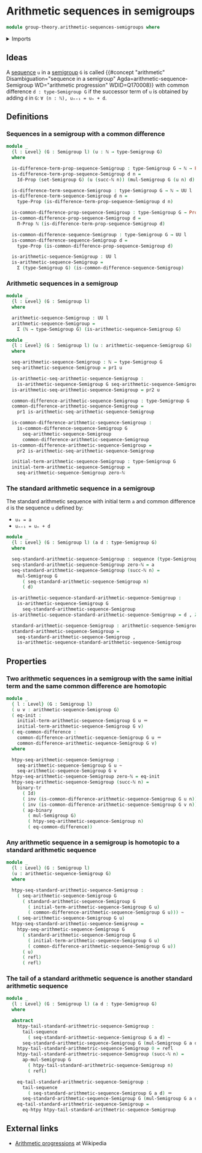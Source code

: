 # Arithmetic sequences in semigroups

```agda
module group-theory.arithmetic-sequences-semigroups where
```

<details><summary>Imports</summary>

```agda
open import elementary-number-theory.natural-numbers

open import foundation.action-on-identifications-binary-functions
open import foundation.action-on-identifications-functions
open import foundation.binary-transport
open import foundation.dependent-pair-types
open import foundation.function-extensionality
open import foundation.homotopies
open import foundation.identity-types
open import foundation.propositions
open import foundation.sets
open import foundation.universe-levels

open import group-theory.semigroups

open import lists.sequences
```

</details>

## Ideas

A [sequence](lists.sequences.md) `u` in a
[semigroup](group-theory.semigroups.md) `G` is called
{{#concept "arithmetic" Disambiguation="sequence in a semigroup" Agda=arithmetic-sequence-Semigroup WD="arithmetic progression" WDID=Q170008}}
with common difference `d : type-Semigroup G` if the successor term of `u` is
obtained by adding `d` in `G`: `∀ (n : ℕ), uₙ₊₁ = uₙ + d`.

## Definitions

### Sequences in a semigroup with a common difference

```agda
module _
  {l : Level} (G : Semigroup l) (u : ℕ → type-Semigroup G)
  where

  is-difference-term-prop-sequence-Semigroup : type-Semigroup G → ℕ → Prop l
  is-difference-term-prop-sequence-Semigroup d n =
    Id-Prop (set-Semigroup G) (u (succ-ℕ n)) (mul-Semigroup G (u n) d)

  is-difference-term-sequence-Semigroup : type-Semigroup G → ℕ → UU l
  is-difference-term-sequence-Semigroup d n =
    type-Prop (is-difference-term-prop-sequence-Semigroup d n)

  is-common-difference-prop-sequence-Semigroup : type-Semigroup G → Prop l
  is-common-difference-prop-sequence-Semigroup d =
    Π-Prop ℕ (is-difference-term-prop-sequence-Semigroup d)

  is-common-difference-sequence-Semigroup : type-Semigroup G → UU l
  is-common-difference-sequence-Semigroup d =
    type-Prop (is-common-difference-prop-sequence-Semigroup d)

  is-arithmetic-sequence-Semigroup : UU l
  is-arithmetic-sequence-Semigroup =
    Σ (type-Semigroup G) (is-common-difference-sequence-Semigroup)
```

### Arithmetic sequences in a semigroup

```agda
module _
  {l : Level} (G : Semigroup l)
  where

  arithmetic-sequence-Semigroup : UU l
  arithmetic-sequence-Semigroup =
    Σ (ℕ → type-Semigroup G) (is-arithmetic-sequence-Semigroup G)

module _
  {l : Level} (G : Semigroup l) (u : arithmetic-sequence-Semigroup G)
  where

  seq-arithmetic-sequence-Semigroup : ℕ → type-Semigroup G
  seq-arithmetic-sequence-Semigroup = pr1 u

  is-arithmetic-seq-arithmetic-sequence-Semigroup :
    is-arithmetic-sequence-Semigroup G seq-arithmetic-sequence-Semigroup
  is-arithmetic-seq-arithmetic-sequence-Semigroup = pr2 u

  common-difference-arithmetic-sequence-Semigroup : type-Semigroup G
  common-difference-arithmetic-sequence-Semigroup =
    pr1 is-arithmetic-seq-arithmetic-sequence-Semigroup

  is-common-difference-arithmetic-sequence-Semigroup :
    is-common-difference-sequence-Semigroup G
      seq-arithmetic-sequence-Semigroup
      common-difference-arithmetic-sequence-Semigroup
  is-common-difference-arithmetic-sequence-Semigroup =
    pr2 is-arithmetic-seq-arithmetic-sequence-Semigroup

  initial-term-arithmetic-sequence-Semigroup : type-Semigroup G
  initial-term-arithmetic-sequence-Semigroup =
    seq-arithmetic-sequence-Semigroup zero-ℕ
```

### The standard arithmetic sequence in a semigroup

The standard arithmetic sequence with initial term `a` and common difference `d`
is the sequence `u` defined by:

- `u₀ = a`
- `uₙ₊₁ = uₙ + d`

```agda
module _
  {l : Level} (G : Semigroup l) (a d : type-Semigroup G)
  where

  seq-standard-arithmetic-sequence-Semigroup : sequence (type-Semigroup G)
  seq-standard-arithmetic-sequence-Semigroup zero-ℕ = a
  seq-standard-arithmetic-sequence-Semigroup (succ-ℕ n) =
    mul-Semigroup G
      ( seq-standard-arithmetic-sequence-Semigroup n)
      ( d)

  is-arithmetic-sequence-standard-arithmetic-sequence-Semigroup :
    is-arithmetic-sequence-Semigroup G
      seq-standard-arithmetic-sequence-Semigroup
  is-arithmetic-sequence-standard-arithmetic-sequence-Semigroup = d , λ n → refl

  standard-arithmetic-sequence-Semigroup : arithmetic-sequence-Semigroup G
  standard-arithmetic-sequence-Semigroup =
    seq-standard-arithmetic-sequence-Semigroup ,
    is-arithmetic-sequence-standard-arithmetic-sequence-Semigroup
```

## Properties

### Two arithmetic sequences in a semigroup with the same initial term and the same common difference are homotopic

```agda
module _
  { l : Level} (G : Semigroup l)
  ( u v : arithmetic-sequence-Semigroup G)
  ( eq-init :
    initial-term-arithmetic-sequence-Semigroup G u ＝
    initial-term-arithmetic-sequence-Semigroup G v)
  ( eq-common-difference :
    common-difference-arithmetic-sequence-Semigroup G u ＝
    common-difference-arithmetic-sequence-Semigroup G v)
  where

  htpy-seq-arithmetic-sequence-Semigroup :
    seq-arithmetic-sequence-Semigroup G u ~
    seq-arithmetic-sequence-Semigroup G v
  htpy-seq-arithmetic-sequence-Semigroup zero-ℕ = eq-init
  htpy-seq-arithmetic-sequence-Semigroup (succ-ℕ n) =
    binary-tr
      ( Id)
      ( inv (is-common-difference-arithmetic-sequence-Semigroup G u n))
      ( inv (is-common-difference-arithmetic-sequence-Semigroup G v n))
      ( ap-binary
        ( mul-Semigroup G)
        ( htpy-seq-arithmetic-sequence-Semigroup n)
        ( eq-common-difference))
```

### Any arithmetic sequence in a semigroup is homotopic to a standard arithmetic sequence

```agda
module _
  {l : Level} (G : Semigroup l)
  (u : arithmetic-sequence-Semigroup G)
  where

  htpy-seq-standard-arithmetic-sequence-Semigroup :
    ( seq-arithmetic-sequence-Semigroup G
      ( standard-arithmetic-sequence-Semigroup G
        ( initial-term-arithmetic-sequence-Semigroup G u)
        ( common-difference-arithmetic-sequence-Semigroup G u))) ~
    ( seq-arithmetic-sequence-Semigroup G u)
  htpy-seq-standard-arithmetic-sequence-Semigroup =
    htpy-seq-arithmetic-sequence-Semigroup G
      ( standard-arithmetic-sequence-Semigroup G
        ( initial-term-arithmetic-sequence-Semigroup G u)
        ( common-difference-arithmetic-sequence-Semigroup G u))
      ( u)
      ( refl)
      ( refl)
```

### The tail of a standard arithmetic sequence is another standard arithmetic sequence

```agda
module _
  {l : Level} (G : Semigroup l) (a d : type-Semigroup G)
  where

  abstract
    htpy-tail-standard-arithmetric-sequence-Semigroup :
      tail-sequence
        ( seq-standard-arithmetic-sequence-Semigroup G a d) ~
      seq-standard-arithmetic-sequence-Semigroup G (mul-Semigroup G a d) d
    htpy-tail-standard-arithmetric-sequence-Semigroup 0 = refl
    htpy-tail-standard-arithmetric-sequence-Semigroup (succ-ℕ n) =
      ap-mul-Semigroup G
        ( htpy-tail-standard-arithmetric-sequence-Semigroup n)
        ( refl)

    eq-tail-standard-arithmetric-sequence-Semigroup :
      tail-sequence
        ( seq-standard-arithmetic-sequence-Semigroup G a d) ＝
      seq-standard-arithmetic-sequence-Semigroup G (mul-Semigroup G a d) d
    eq-tail-standard-arithmetric-sequence-Semigroup =
      eq-htpy htpy-tail-standard-arithmetric-sequence-Semigroup
```

## External links

- [Arithmetic progressions](https://en.wikipedia.org/wiki/Arithmetic_progression)
  at Wikipedia
